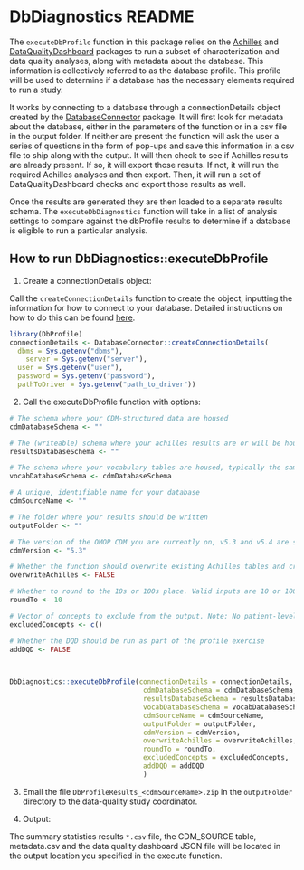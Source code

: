 # DbDiagnostics README

The `executeDbProfile` function in this package relies on the [Achilles](https://github.com/ohdsi/Achilles) and [DataQualityDashboard](https://github.com/ohdsi/DataQualityDashboard) packages to run a subset of characterization and data quality analyses, along with metadata about the database. This information is collectively referred to as the database profile. This profile will be used to determine if a database has the necessary elements required to run a study. 

It works by connecting to a database through a connectionDetails object created by the [DatabaseConnector](http://ohdsi.github.io/DatabaseConnector/articles/Connecting.html) package. It will first look for metadata about the database, either in the parameters of the function or in a csv file in the output folder. If neither are present the function will ask the user a series of questions in the form of pop-ups and save this information in a csv file to ship along with the output. It will then check to see if Achilles results are already present. If so, it will export those results. If not, it will run the required Achilles analyses and then export. Then, it will run a set of DataQualityDashboard checks and export those results as well.

Once the results are generated they are then loaded to a separate results schema. The `executeDbDiagnostics` function will take in a list of analysis settings to compare against the dbProfile results to determine if a database is eligible to run a particular analysis.

## How to run DbDiagnostics::executeDbProfile

1. Create a connectionDetails object:

  Call the `createConnectionDetails` function to create the object, inputting the information for how to connect to your database. Detailed instructions on how to do this can be found [here](http://ohdsi.github.io/DatabaseConnector/articles/Connecting.html). 

  ```r 
  library(DbProfile)
  connectionDetails <- DatabaseConnector::createConnectionDetails(
    dbms = Sys.getenv("dbms"),
      server = Sys.getenv("server"),
    user = Sys.getenv("user"),
    password = Sys.getenv("password"),
    pathToDriver = Sys.getenv("path_to_driver"))
  ```
  
2. Call the executeDbProfile function with options:

  ```r
  # The schema where your CDM-structured data are housed
  cdmDatabaseSchema <- "" 
  
  # The (writeable) schema where your achilles results are or will be housed
  resultsDatabaseSchema <- ""
  
  # The schema where your vocabulary tables are housed, typically the same as the cdmDatabaseSchema
  vocabDatabaseSchema <- cdmDatabaseSchema
  
  # A unique, identifiable name for your database
  cdmSourceName <- ""
  
  # The folder where your results should be written
  outputFolder <- ""
  
  # The version of the OMOP CDM you are currently on, v5.3 and v5.4 are supported.
  cdmVersion <- "5.3"
  
  # Whether the function should overwrite existing Achilles tables and create new ones
  overwriteAchilles <- FALSE
  
  # Whether to round to the 10s or 100s place. Valid inputs are 10 or 100, default is 10.
  roundTo <- 10
  
  # Vector of concepts to exclude from the output. Note: No patient-level data is pulled as part of the package or included as part of the output
  excludedConcepts <- c()
  
  # Whether the DQD should be run as part of the profile exercise
  addDQD <- FALSE
  
  
    
  DbDiagnostics::executeDbProfile(connectionDetails = connectionDetails,
                                   cdmDatabaseSchema = cdmDatabaseSchema,
                                   resultsDatabaseSchema = resultsDatabaseSchema,
                                   vocabDatabaseSchema = vocabDatabaseSchema,
                                   cdmSourceName = cdmSourceName,
                                   outputFolder = outputFolder,
                                   cdmVersion = cdmVersion,
                                   overwriteAchilles = overwriteAchilles,
                                   roundTo = roundTo,
                                   excludedConcepts = excludedConcepts,
                                   addDQD = addDQD
                                   )
  ```

3. Email the file `DbProfileResults_<cdmSourceName>.zip` in the `outputFolder` directory to the data-quality study coordinator.


4. Output:

  The summary statistics results `*.csv` file, the CDM_SOURCE table, metadata.csv and the data quality dashboard JSON file will be located in the output location you specified in the execute function. 
